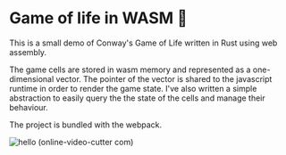 # Game of life in WASM 🦀
This is a small demo of Conway's Game of Life written in Rust using web assembly.

The game cells are stored in wasm memory and represented as a one-dimensional vector. The pointer of the vector is shared to the  javascript runtime in order to render the game state. I've also written a simple abstraction to easily query the
the state of the cells and manage their behaviour.

The project is bundled with the webpack.

![hello (online-video-cutter com)](https://github.com/user-attachments/assets/9d32895b-8e00-4cc6-9ef8-a8cb9f5a0c6a)
